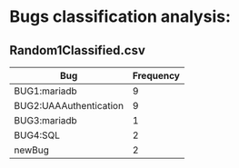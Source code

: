 # Bugs classification analysis:

## Random1Classified.csv

| Bug  | Frequency |
| ------------- | ------------- | 
| BUG1:mariadb  | 9  |
| BUG2:UAAAuthentication  | 9  |
| BUG3:mariadb | 1 |
| BUG4:SQL| 2 |
| newBug| 2 |
